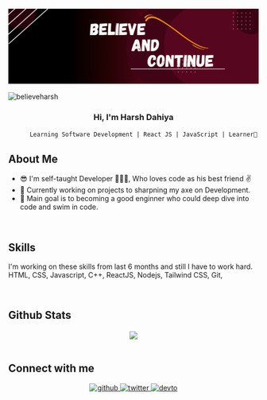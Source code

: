 ![logo](https://github.com/believeharsh/believeharsh/blob/main/Black%20and%20Red%20Gradient%20Professional%20LinkedIn%20Banner%20(3).png)
<p align="left"> <img src="https://komarev.com/ghpvc/?username=believeharsh&label=Profile%20views&color=0e75b6&style=flat" alt="believeharsh" /> </p>

### <div align="center">Hi, I'm Harsh Dahiya
          Learning Software Development | React JS | JavaScript | Learner🚀

## About Me 

- 😎 I'm self-taught Developer 👨🏻‍💻, Who loves code as his best friend ✌️
- 📌 Currently working on projects to sharpning my axe on Development.
- 🚀 Main goal is to becoming a good enginner who could deep dive into code and swim in code.
  
  
<br/>  

## Skills 
I'm working on these skills from last 6 months and still I have to work hard.
<bt/>
HTML, CSS, Javascript, C++, ReactJS, Nodejs, Tailwind CSS, Git, 

<br/>  

## Github Stats  
<div align="center"><img src="https://github-readme-stats.vercel.app/api?username=believeharsh&show_icons=true&count_private=true&hide_border=true" align="center" /></div>  

<br/>


## Connect with me  
<div align="center">
<a href="https://github.com/rishavanand" target="_blank">
<img src=https://img.shields.io/badge/github-%2324292e.svg?&style=for-the-badge&logo=github&logoColor=white alt=github style="margin-bottom: 5px;" />
</a>
<a href="https://twitter.com/iamrishavanand" target="_blank">
<img src=https://img.shields.io/badge/twitter-%2300acee.svg?&style=for-the-badge&logo=twitter&logoColor=white alt=twitter style="margin-bottom: 5px;" />
</a>
<a href="https://dev.to/rishavanand" target="_blank">
<img src=https://img.shields.io/badge/dev.to-%2308090A.svg?&style=for-the-badge&logo=dev.to&logoColor=white alt=devto style="margin-bottom: 5px;" />
</a>

</div>  
  

<br/>  


  
